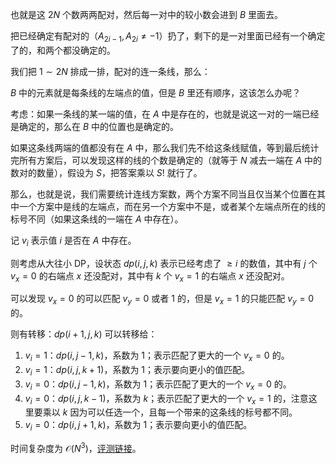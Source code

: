 也就是这 $2 N$ 个数两两配对，然后每一对中的较小数会进到 $B$ 里面去。

把已经确定有配对的（$A_{2 i - 1}, A_{2 i} \ne -1$）扔了，剩下的是一对里面已经有一个确定了的，和两个都没确定的。

我们把 $1 \sim 2 N$ 排成一排，配对的连一条线，那么：

$B$ 中的元素就是每条线的左端点的值，但是 $B$ 里还有顺序，这该怎么办呢？

考虑：如果一条线的某一端的值，在 $A$ 中是存在的，也就是说这一对的一端已经是确定的，那么在 $B$ 中的位置也是确定的。

如果这条线两端的值都没有在 $A$ 中，那么我们先不给这条线赋值，等到最后统计完所有方案后，可以发现这样的线的个数是确定的（就等于 $N$ 减去一端在 $A$ 中的数对的数量），假设为 $S$，把答案乘以 $S!$ 就行了。

那么，也就是说，我们需要统计连线方案数，两个方案不同当且仅当某个位置在其中一个方案中是线的左端点，而在另一个方案中不是，或者某个左端点所在的线的标号不同（如果这条线的一端在 $A$ 中存在）。

记 $v_i$ 表示值 $i$ 是否在 $A$ 中存在。

则考虑从大往小 DP，设状态 $dp(i, j, k)$ 表示已经考虑了 $\ge i$ 的数值，其中有 $j$ 个 $v_x = 0$ 的右端点 $x$ 还没配对，其中有 $k$ 个 $v_x = 1$ 的右端点 $x$ 还没配对。

可以发现 $v_x = 0$ 的可以匹配 $v_y = 0$ 或者 $1$ 的，但是 $v_x = 1$ 的只能匹配 $v_y = 0$ 的。

则有转移：$dp(i + 1, j, k)$ 可以转移给：

1. $v_i = 1$：$dp(i, j - 1, k)$，系数为 $1$；表示匹配了更大的一个 $v_x = 0$ 的。
2. $v_i = 1$：$dp(i, j, k + 1)$，系数为 $1$；表示要向更小的值匹配。
3. $v_i = 0$：$dp(i, j - 1, k)$，系数为 $1$；表示匹配了更大的一个 $v_x = 0$ 的。
4. $v_i = 0$：$dp(i, j, k - 1)$，系数为 $k$；表示匹配了更大的一个 $v_x = 1$ 的，注意这里要乘以 $k$ 因为可以任选一个，且每一个带来的这条线的标号都不同。
5. $v_i = 0$：$dp(i, j + 1, k)$，系数为 $1$；表示要向更小的值匹配。

时间复杂度为 $\mathcal O (N^3)$，[评测链接](https://atcoder.jp/contests/agc030/submissions/10514718)。